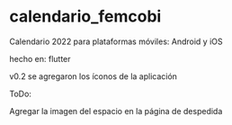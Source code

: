 # calendario_femcobi

Calendario 2022 para plataformas móviles: Android y iOS

hecho en: flutter

v0.2 se agregaron los íconos de la aplicación

ToDo:

Agregar la imagen del espacio en la página de despedida
